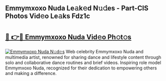 ## Emmymxoxo Nuda Le𝚊k𝚎d N𝚞𝚍es - Part-ClS Photos Vid𝚎o Le𝚊ks Fdz1c

# <h2><a href="http://fbevevc.evod.top/?m=Emmymxoxo+Nuda">🔗 👉🔴 Emmymxoxo Nuda Vid𝚎o Ph𝚘t𝚘s</a></h2>

[![Emmymxoxo Nuda N𝚞d𝚎s](https://i.imgur.com/8V9OHl7.gif)](http://fbevevc.evod.top/?m=Emmymxoxo+Nuda)
Web celebrity Emmymxoxo Nuda and multimedia artist, renowned for sharing dance and lifestyle content through solo and collaborative dance routines and brief videos. Inspiring role model Emmymxoxo Nuda, recognized for their dedication to empowering others and making a difference. 
